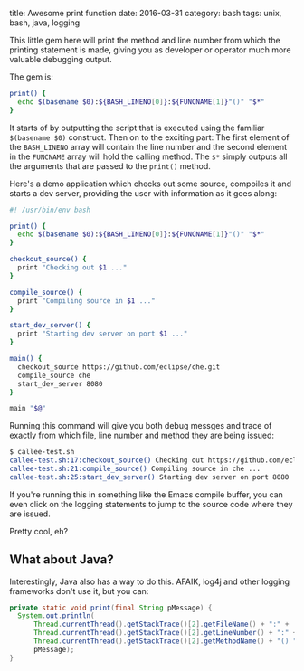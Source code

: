 title: Awesome print function
date: 2016-03-31
category: bash
tags: unix, bash, java, logging

This little gem here will print the method and line number from which
the printing statement is made, giving you as developer or operator
much more valuable debugging output.

The gem is:

```bash
print() {
  echo $(basename $0):${BASH_LINENO[0]}:${FUNCNAME[1]}"()" "$*"
}
```

It starts of by outputting the script that is executed using the
familiar `$(basename $0)` construct. Then on to the exciting part: The
first element of the `BASH_LINENO` array will contain the line number
and the second element in the `FUNCNAME` array will hold the calling
method. The `$*` simply outputs all the arguments that are passed to
the `print()` method.

Here's a demo application which checks out some source, compoiles it
and starts a dev server, providing the user with information as it
goes along:

```bash
#! /usr/bin/env bash

print() {
  echo $(basename $0):${BASH_LINENO[0]}:${FUNCNAME[1]}"()" "$*"
}

checkout_source() {
  print "Checking out $1 ..."
}

compile_source() {
  print "Compiling source in $1 ..."
}

start_dev_server() {
  print "Starting dev server on port $1 ..."
}

main() {
  checkout_source https://github.com/eclipse/che.git
  compile_source che
  start_dev_server 8080
}

main "$@"
```

Running this command will give you both debug messges and trace of
exactly from which file, line number and method they are being issued:

```bash
$ callee-test.sh
callee-test.sh:17:checkout_source() Checking out https://github.com/eclipse/che.git ...
callee-test.sh:21:compile_source() Compiling source in che ...
callee-test.sh:25:start_dev_server() Starting dev server on port 8080 ...
```

If you're running this in something like the Emacs compile buffer, you
can even click on the logging statements to jump to the source code
where they are issued.

Pretty cool, eh?

## What about Java?

Interestingly, Java also has a way to do this. AFAIK, log4j and other
logging frameworks don't use it, but you can:

```java
private static void print(final String pMessage) {
  System.out.println(
      Thread.currentThread().getStackTrace()[2].getFileName() + ":" +
      Thread.currentThread().getStackTrace()[2].getLineNumber() + ":" +
      Thread.currentThread().getStackTrace()[2].getMethodName() + "() " +
      pMessage);
}
```
